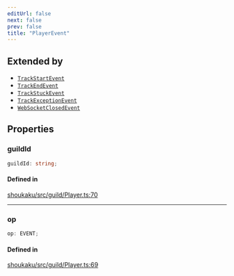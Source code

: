 ```yaml
---
editUrl: false
next: false
prev: false
title: "PlayerEvent"
---
```


## Extended by

- [`TrackStartEvent`](/api/interfaces/trackstartevent/)
- [`TrackEndEvent`](/api/interfaces/trackendevent/)
- [`TrackStuckEvent`](/api/interfaces/trackstuckevent/)
- [`TrackExceptionEvent`](/api/interfaces/trackexceptionevent/)
- [`WebSocketClosedEvent`](/api/interfaces/websocketclosedevent/)

## Properties

<a id="guildid" name="guildid"></a>

### guildId

```ts
guildId: string;
```

#### Defined in

[shoukaku/src/guild/Player.ts:70](https://github.com/shipgirlproject/shoukaku/blob/9d5588e950f8b8cbe3cdd5386a275943ff6fdba1/src/guild/Player.ts#L70)

***

<a id="op" name="op"></a>

### op

```ts
op: EVENT;
```

#### Defined in

[shoukaku/src/guild/Player.ts:69](https://github.com/shipgirlproject/shoukaku/blob/9d5588e950f8b8cbe3cdd5386a275943ff6fdba1/src/guild/Player.ts#L69)
